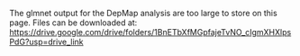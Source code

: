 The glmnet output for the DepMap analysis are too large to store on this page.
Files can be downloaded at: https://drive.google.com/drive/folders/1BnETbXfMGpfajeTvNO_cIgmXHXlpsPdG?usp=drive_link

